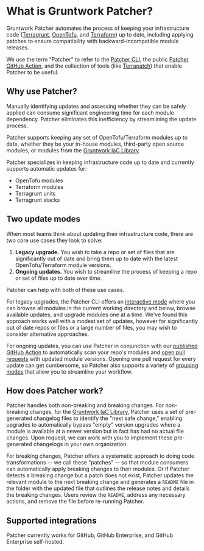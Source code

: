 # What is Gruntwork Patcher?

Gruntwork Patcher automates the process of keeping your infrastructure code ([Terragrunt](https://terragrunt.gruntwork.io/), [OpenTofu](https://opentofu.org/), and [Terraform](https://terraform.io)) up to date, including applying patches to ensure compatibility with backward-incompatible module releases.

We use the term "Patcher" to refer to the [Patcher CLI](https://github.com/gruntwork-io/patcher-cli), the public [Patcher GitHub Action](https://github.com/gruntwork-io/patcher-action), and the collection of tools (like [Terrapatch](https://github.com/gruntwork-io/terrapatch-cli)) that enable Patcher to be useful.

## Why use Patcher?

Manually identifying updates and assessing whether they can be safely applied can consume significant engineering time for each module dependency. Patcher eliminates this inefficiency by streamlining the update process.

Patcher supports keeping any set of OpenTofu/Terraform modules up to date, whether they be your in-house modules, third-party open source modules, or modules from the [Gruntwork IaC Library](/2.0/docs/library/concepts/overview).

Patcher specializes in keeping infrastructure code up to date and currently supports automatic updates for:

- OpenTofu modules
- Terraform modules
- Terragrunt units
- Terragrunt stacks

## Two update modes

When most teams think about updating their infrastructure code, there are two core use cases they look to solve:

1. **Legacy upgrade.** You wish to take a repo or set of files that are significantly out of date and bring them up to date with the latest OpenTofu/Terraform module versions.
2. **Ongoing updates.** You wish to streamline the process of keeping a repo or set of files up to date over time.

Patcher can help with both of these use cases.

For legacy upgrades, the Patcher CLI offers an [interactive mode](/2.0/docs/patcher/guides/update) where you can browse all modules in the current working directory and below, browse available updates, and upgrade modules one at a time. We've found this approach works well with a modest set of updates, however for significantly out of date repos or files or a large number of files, you may wish to consider alternative approaches.

For ongoing updates, you can use Patcher in conjunction with our [published GitHub Action](https://github.com/gruntwork-io/patcher-action) to automatically scan your repo's modules and [open pull requests](/2.0/docs/patcher/guides/ongoing-updates) with updated module versions. Opening one pull request for every update can get cumbersome, so Patcher also supports a variety of [grouping modes](/2.0/docs/patcher/concepts/grouping) that allow you to streamline your workflow.

## How does Patcher work?

Patcher handles both non-breaking and breaking changes. For non-breaking changes, for the [Gruntwork IaC Library](/docs/2.0/docs/library/concepts/overview.md), Patcher uses a set of pre-generated changelog files to identify the "next safe change," enabling upgrades to automatically bypass "empty" version upgrades where a module is available at a newer version but in fact has had no actual file changes. Upon request, we can work with you to implement these pre-generated changelogs in your own organization.

For breaking changes, Patcher offers a systematic approach to doing code transformations -- we call these "patches" -- so that module consumers can automatically apply breaking changes to their modules. Or if Patcher detects a breaking change but a patch does not exist, Patcher updates the relevant module to the next breaking change and generates a `README` file in the folder with the updated file that outlines the release notes and details the breaking changes. Users review the `README`, address any necessary actions, and remove the file before re-running Patcher.

## Supported integrations

Patcher currently works for GitHub, GitHub Enterprise, and GitHub Enterprise self-hosted.
